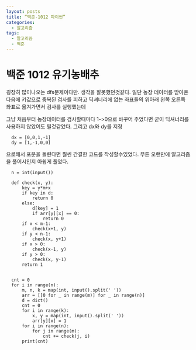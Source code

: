 ```yaml
---
layout: posts
title: “백준-1012 파이썬”
categories:
  - 알고리즘
tags:
  - 알고리즘
  - 백준
---
```


# 백준 1012 유기농배추

굉장히 많이나오는 dfs문제이다만. 생각을 잘못했던것같다.
일단 농장 데이터를 받아온다음에 키값으로 중복된 검사를 피하고
딕셔너리에 없는 좌표들의 위아래 왼쪽 오른쪽 좌표로 옮겨가면서 검사를 실행했는데

그냥 처음부터 농장데이터를 검사할때마다 1->0으로 바꾸어 주었다면 굳이 딕셔너리를 사용하지 않았어도 될것같았다.
그리고 dx와 dy를 지정 
```
  dx = [0,0,1,-1]
  dy = [1,-1,0,0]
```
으로해서 포문을 돌린다면 훨씬 간결한 코드를 작성할수있었다.
무튼 오랜만에 알고리즘을 풀어서인지 아쉽게 풀었다.


```
  n = int(input())

  def check(x, y):
      key = y*m+x
      if key in d:
          return 0
      else:
          d[key] = 1
          if arr[y][x] == 0:
              return 0
      if x < m-1:
          check(x+1, y)
      if y < n-1:
          check(x, y+1)
      if x > 0:
          check(x-1, y)
      if y > 0:
          check(x, y-1)
      return 1


  cnt = 0
  for i in range(n):
      m, n, k = map(int, input().split(' '))
      arr = [[0 for _ in range(m)] for _ in range(n)]
      d = dict()
      cnt = 0
      for i in range(k):
          x, y = map(int, input().split(' '))
          arr[y][x] = 1
      for i in range(n):
          for j in range(m):
              cnt += check(j, i)
      print(cnt)
```
